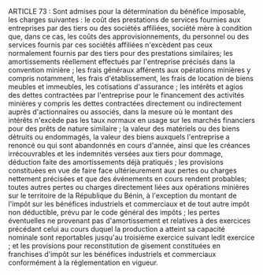 ARTICLE 73 : Sont admises pour la détermination du bénéfice
imposable, les charges suivantes :
le coût des prestations de services fournies aux entreprises par des
tiers ou des sociétés affiliées, société mère à condition que, dans ce
cas, les coûts des approvisionnements, du personnel ou des services
fournis par ces sociétés affiliées n'excèdent pas ceux normalement
fournis par des tiers pour des prestations similaires;
les amortissements réellement effectués par l'entreprise précisés dans
la convention minière ;
les frais généraux afférents aux opérations minières y compris
notamment, les frais d'établissement, les frais de location de biens
meubles et immeubles, les cotisations d'assurance ;
les intérêts et agios des dettes contractées par l'entreprise pour le
financement des activités minières y compris les dettes contractées
directement ou indirectement auprès d'actionnaires ou associés, dans
la mesure où le montant des intérêts n'excède pas les taux normaux en
usage sur les marchés financiers pour des prêts de nature similaire ;
la valeur des matériels ou des biens détruits ou endommagés, la valeur
des biens auxquels l'entreprise a renoncé ou qui sont abandonnés en
cours d'année, ainsi que les créances irrécouvrables et les indemnités
versées aux tiers pour dommage, déduction faite des amortissements
déjà pratiqués ;
les provisions constituées en vue de faire face ultérieurement aux
pertes ou charges nettement précisées et que des événements en cours
rendent probables;
toutes autres pertes ou charges directement liées aux opérations
minières sur le territoire de la République du Bénin, à l'exception du
montant de l'impôt sur les bénéfices industriels et commerciaux et de
tout autre impôt non déductible, prévu par le code général des impôts
;
les pertes éventuelles ne provenant pas d'amortissement et relatives à
des exercices précédant celui au cours duquel la production a atteint
sa capacité nominale sont reportables jusqu'au troisième exercice
suivant ledit exercice ;
et les provisions pour reconstitution de gisement constituées en
franchises d'impôt sur les bénéfices industriels et commerciaux
conformément à la réglementation en vigueur.